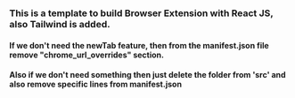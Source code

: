 ### This is a template to build Browser Extension with React JS, also Tailwind is added.
#### If we don't need the newTab feature, then from the manifest.json file remove "chrome_url_overrides" section.

#### Also if we don't need something then just delete the folder from 'src' and also remove specific lines from manifest.json
